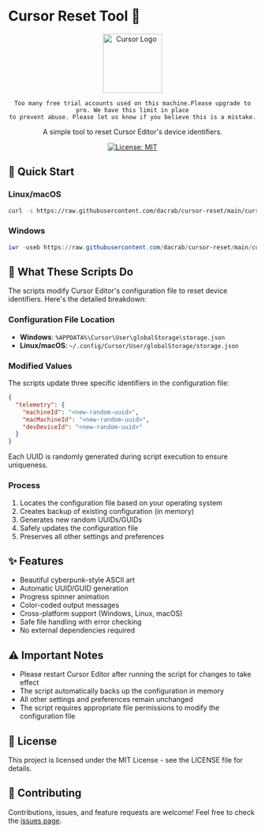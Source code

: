 # Cursor Reset Tool 🔄

<div align="center">

<img src="https://ai-cursor.com/wp-content/uploads/2024/09/logo-cursor-ai-png.webp" alt="Cursor Logo" width="120"/>

```
Too many free trial accounts used on this machine.Please upgrade to pro. We have this limit in place
to prevent abuse. Please let us know if you believe this is a mistake.
```

A simple tool to reset Cursor Editor's device identifiers.

[![License: MIT](https://img.shields.io/badge/License-MIT-yellow.svg)](https://opensource.org/licenses/MIT)

</div>

## 🚀 Quick Start

### Linux/macOS
```bash
curl -s https://raw.githubusercontent.com/dacrab/cursor-reset/main/cursor_reset.sh | bash
```

### Windows
```powershell
iwr -useb https://raw.githubusercontent.com/dacrab/cursor-reset/main/cursor_reset.ps1 | iex
```

## 📝 What These Scripts Do

The scripts modify Cursor Editor's configuration file to reset device identifiers. Here's the detailed breakdown:

### Configuration File Location
- **Windows**: `%APPDATA%\Cursor\User\globalStorage\storage.json`
- **Linux/macOS**: `~/.config/Cursor/User/globalStorage/storage.json`

### Modified Values
The scripts update three specific identifiers in the configuration file:
```json
{
  "telemetry": {
    "machineId": "<new-random-uuid>",
    "macMachineId": "<new-random-uuid>",
    "devDeviceId": "<new-random-uuid>"
  }
}
```
Each UUID is randomly generated during script execution to ensure uniqueness.

### Process
1. Locates the configuration file based on your operating system
2. Creates backup of existing configuration (in memory)
3. Generates new random UUIDs/GUIDs
4. Safely updates the configuration file
5. Preserves all other settings and preferences

## ✨ Features

- Beautiful cyberpunk-style ASCII art
- Automatic UUID/GUID generation
- Progress spinner animation
- Color-coded output messages
- Cross-platform support (Windows, Linux, macOS)
- Safe file handling with error checking
- No external dependencies required

## ⚠️ Important Notes

- Please restart Cursor Editor after running the script for changes to take effect
- The script automatically backs up the configuration in memory
- All other settings and preferences remain unchanged
- The script requires appropriate file permissions to modify the configuration file

## 📝 License

This project is licensed under the MIT License - see the LICENSE file for details.

## 🤝 Contributing

Contributions, issues, and feature requests are welcome! Feel free to check the [issues page](https://github.com/dacrab/cursor-reset/issues).
